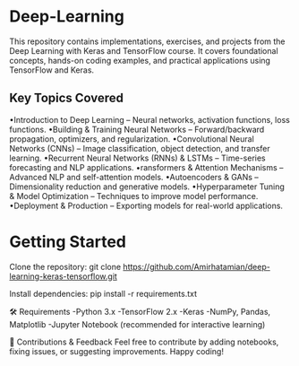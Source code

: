 # Deep-Learning
This repository contains implementations, exercises, and projects from the Deep Learning with Keras and TensorFlow course. It covers foundational concepts, hands-on coding examples, and practical applications using TensorFlow and Keras.

## Key Topics Covered

•Introduction to Deep Learning – Neural networks, activation functions, loss functions.
•Building & Training Neural Networks – Forward/backward propagation, optimizers, and regularization.
•Convolutional Neural Networks (CNNs) – Image classification, object detection, and transfer learning.
•Recurrent Neural Networks (RNNs) & LSTMs – Time-series forecasting and NLP applications.
•ransformers & Attention Mechanisms – Advanced NLP and self-attention models.
•Autoencoders & GANs – Dimensionality reduction and generative models.
•Hyperparameter Tuning & Model Optimization – Techniques to improve model performance.
•Deployment & Production – Exporting models for real-world applications.

# Getting Started                  
Clone the repository:
git clone https://github.com/Amirhatamian/deep-learning-keras-tensorflow.git

Install dependencies:
pip install -r requirements.txt

🛠 Requirements
-Python 3.x
-TensorFlow 2.x
-Keras
-NumPy, Pandas, Matplotlib
-Jupyter Notebook (recommended for interactive learning)

📢 Contributions & Feedback
Feel free to contribute by adding notebooks, fixing issues, or suggesting improvements. Happy coding!

